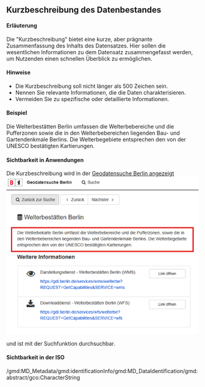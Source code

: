 ## Kurzbeschreibung des Datenbestandes

#### Erläuterung
Die "Kurzbeschreibung" bietet eine kurze, aber prägnante Zusammenfassung des Inhalts des Datensatzes. Hier sollen die wesentlichen Informationen zu dem Datensatz zusammengefasst werden, um Nutzenden einen schnellen Überblick zu ermöglichen.

#### Hinweise
* Die Kurzbeschreibung soll nicht länger als 500 Zeichen sein.
* Nennen Sie relevante Informationen, die die Daten charakterisieren.
* Vermeiden Sie zu spezifische oder detaillierte Informationen.

#### Beispiel
Die Welterbestätten Berlin umfassen die Welterbebereiche und die Pufferzonen sowie die in den Welterbebereichen liegenden Bau- und Gartendenkmale Berlins. Die Welterbegebiete entsprechen den von der UNESCO bestätigten Kartierungen.

#### Sichtbarkeit in Anwendungen
Die Kurzbeschreibung wird in der <a href="https://gdi.berlin.de/geonetwork/srv/ger/catalog.search#/metadata/4949391f-a7a9-4b24-b855-5e8dbf5e3f6d" class="popup" target="_blank">Geodatensuche Berlin angezeigt<span><img src="https://raw.githubusercontent.com/gdi-be/mde-deployment/refs/heads/main/codelists/help/previews/description.png"></span></a>

und ist mit der Suchfunktion durchsuchbar.

#### Sichtbarkeit in der ISO
/gmd:MD_Metadata/gmd:identificationInfo/gmd:MD_DataIdentification/gmd:abstract/gco:CharacterString
